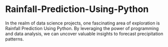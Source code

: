 # Rainfall-Prediction-Using-Python
In the realm of data science projects, one fascinating area of exploration is Rainfall Prediction Using Python. By leveraging the power of programming and data analysis, we can uncover valuable insights to forecast precipitation patterns.
